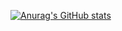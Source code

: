 [![Anurag's GitHub stats](https://github-readme-stats.vercel.app/api?username=zhtjtcz)](https://github.com/anuraghazra/github-readme-stats)

<!--
**zhtjtcz/zhtjtcz** is a ✨ _special_ ✨ repository because its `README.md` (this file) appears on your GitHub profile.

Here are some ideas to get you started:

- 🔭 I’m currently working on ...
- 🌱 I’m currently learning ...
- 👯 I’m looking to collaborate on ...
- 🤔 I’m looking for help with ...
- 💬 Ask me about ...
- 📫 How to reach me: ...
- 😄 Pronouns: ...
- ⚡ Fun fact: ...
-->
